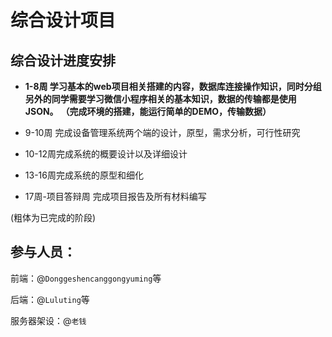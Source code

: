 # 综合设计项目

## 综合设计进度安排

- **1-8周 学习基本的web项目相关搭建的内容，数据库连接操作知识，同时分组另外的同学需要学习微信小程序相关的基本知识，数据的传输都是使用JSON。**
  **（完成环境的搭建，能运行简单的DEMO，传输数据）**

- 9-10周 完成设备管理系统两个端的设计，原型，需求分析，可行性研究

- 10-12周完成系统的概要设计以及详细设计

- 13-16周完成系统的原型和细化

- 17周-项目答辩周  完成项目报告及所有材料编写             

(粗体为已完成的阶段)

## 参与人员：

前端：@`Donggeshencanggongyuming`等

后端：@`Luluting`等

服务器架设：@`老钱`
